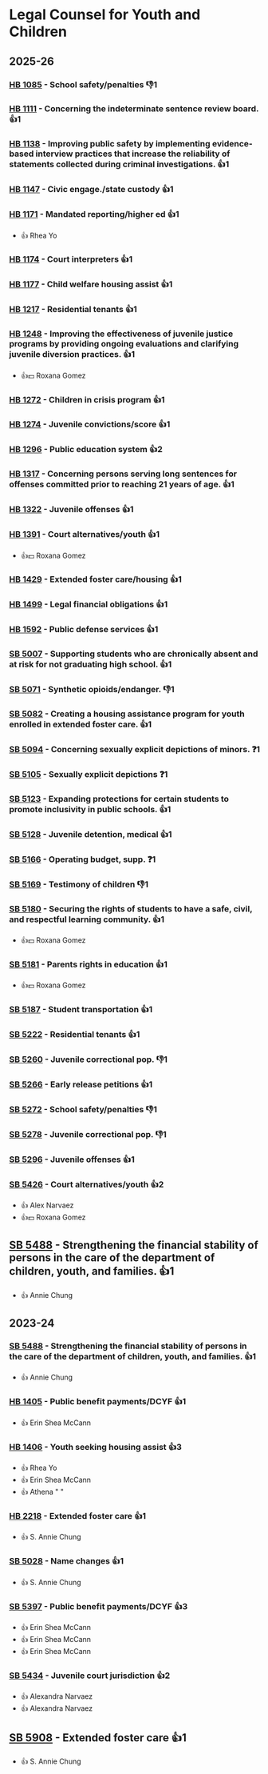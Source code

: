 # Legal Counsel for Youth and Children
## 2025-26

### [HB 1085](/bill/2025-26/hb/1085/) - School safety/penalties  👎1 

### [HB 1111](/bill/2025-26/hb/1111/) - Concerning the indeterminate sentence review board. 👍1  

### [HB 1138](/bill/2025-26/hb/1138/) - Improving public safety by implementing evidence-based interview practices that increase the reliability of statements collected during criminal investigations. 👍1  

### [HB 1147](/bill/2025-26/hb/1147/) - Civic engage./state custody 👍1  

### [HB 1171](/bill/2025-26/hb/1171/) - Mandated reporting/higher ed 👍1  
* 👍 Rhea Yo

### [HB 1174](/bill/2025-26/hb/1174/) - Court interpreters 👍1  

### [HB 1177](/bill/2025-26/hb/1177/) - Child welfare housing assist 👍1  

### [HB 1217](/bill/2025-26/hb/1217/) - Residential tenants 👍1  

### [HB 1248](/bill/2025-26/hb/1248/) - Improving the effectiveness of juvenile justice programs by providing ongoing evaluations and clarifying juvenile diversion practices. 👍1  
* 👍💵 Roxana Gomez

### [HB 1272](/bill/2025-26/hb/1272/) - Children in crisis program 👍1  

### [HB 1274](/bill/2025-26/hb/1274/) - Juvenile convictions/score 👍1  

### [HB 1296](/bill/2025-26/hb/1296/) - Public education system 👍2  

### [HB 1317](/bill/2025-26/hb/1317/) - Concerning persons serving long sentences for offenses committed prior to reaching 21 years of age. 👍1  

### [HB 1322](/bill/2025-26/hb/1322/) - Juvenile offenses 👍1  

### [HB 1391](/bill/2025-26/hb/1391/) - Court alternatives/youth 👍1  
* 👍💵 Roxana Gomez

### [HB 1429](/bill/2025-26/hb/1429/) - Extended foster care/housing 👍1  

### [HB 1499](/bill/2025-26/hb/1499/) - Legal financial obligations 👍1  

### [HB 1592](/bill/2025-26/hb/1592/) - Public defense services 👍1  

### [SB 5007](/bill/2025-26/sb/5007/) - Supporting students who are chronically absent and at risk for not graduating high school. 👍1  

### [SB 5071](/bill/2025-26/sb/5071/) - Synthetic opioids/endanger.  👎1 

### [SB 5082](/bill/2025-26/sb/5082/) - Creating a housing assistance program for youth enrolled in extended foster care. 👍1  

### [SB 5094](/bill/2025-26/sb/5094/) - Concerning sexually explicit depictions of minors.    ❓1

### [SB 5105](/bill/2025-26/sb/5105/) - Sexually explicit depictions   ❓1

### [SB 5123](/bill/2025-26/sb/5123/) - Expanding protections for certain students to promote inclusivity in public schools. 👍1  

### [SB 5128](/bill/2025-26/sb/5128/) - Juvenile detention, medical 👍1  

### [SB 5166](/bill/2025-26/sb/5166/) - Operating budget, supp.   ❓1

### [SB 5169](/bill/2025-26/sb/5169/) - Testimony of children  👎1 

### [SB 5180](/bill/2025-26/sb/5180/) - Securing the rights of students to have a safe, civil, and respectful learning community. 👍1  
* 👍💵 Roxana Gomez

### [SB 5181](/bill/2025-26/sb/5181/) - Parents rights in education 👍1  
* 👍💵 Roxana Gomez

### [SB 5187](/bill/2025-26/sb/5187/) - Student transportation 👍1  

### [SB 5222](/bill/2025-26/sb/5222/) - Residential tenants 👍1  

### [SB 5260](/bill/2025-26/sb/5260/) - Juvenile correctional pop.  👎1 

### [SB 5266](/bill/2025-26/sb/5266/) - Early release petitions 👍1  

### [SB 5272](/bill/2025-26/sb/5272/) - School safety/penalties  👎1 

### [SB 5278](/bill/2025-26/sb/5278/) - Juvenile correctional pop.  👎1 

### [SB 5296](/bill/2025-26/sb/5296/) - Juvenile offenses 👍1  

### [SB 5426](/bill/2025-26/sb/5426/) - Court alternatives/youth 👍2  
* 👍 Alex Narvaez
* 👍💵 Roxana Gomez

## [SB 5488](/bill/2025-26/sb/5488/) - Strengthening the financial stability of persons in the care of the department of children, youth, and families. 👍1  
* 👍 Annie Chung

## 2023-24

### [SB 5488](/bill/2023-24/sb/5488/) - Strengthening the financial stability of persons in the care of the department of children, youth, and families. 👍1  
* 👍 Annie Chung

### [HB 1405](/bill/2023-24/hb/1405/) - Public benefit payments/DCYF 👍1  
* 👍 Erin Shea McCann

### [HB 1406](/bill/2023-24/hb/1406/) - Youth seeking housing assist 👍3  
* 👍 Rhea Yo
* 👍 Erin Shea McCann
* 👍 Athena " "

### [HB 2218](/bill/2023-24/hb/2218/) - Extended foster care 👍1  
* 👍 S. Annie Chung

### [SB 5028](/bill/2023-24/sb/5028/) - Name changes 👍1  
* 👍 S. Annie Chung

### [SB 5397](/bill/2023-24/sb/5397/) - Public benefit payments/DCYF 👍3  
* 👍 Erin Shea McCann
* 👍 Erin Shea McCann
* 👍 Erin Shea McCann

### [SB 5434](/bill/2023-24/sb/5434/) - Juvenile court jurisdiction 👍2  
* 👍 Alexandra Narvaez
* 👍 Alexandra Narvaez

## [SB 5908](/bill/2023-24/sb/5908/) - Extended foster care 👍1  
* 👍 S. Annie Chung
